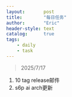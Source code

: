 ```yaml
---
layout:       post
title:        "每日任务"
author:       "Eric"
header-style: text
catalog:      true
tags:
    - daily
    - task
---
```


> 2025/7/17
1. 10 tag release邮件
2. s6p ai arch更新